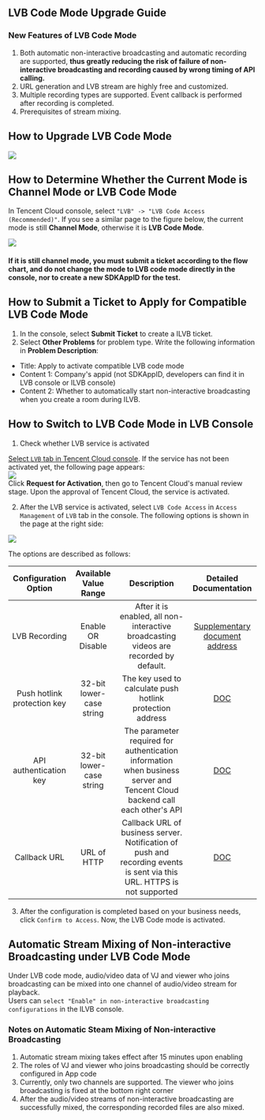 ## LVB Code Mode Upgrade Guide

### New Features of LVB Code Mode

1. Both automatic non-interactive broadcasting and automatic recording are supported, **thus greatly reducing the risk of failure of non-interactive broadcasting and recording caused by wrong timing of API calling.**
2. URL generation and LVB stream are highly free and customized.
3. Multiple recording types are supported. Event callback is performed after recording is completed.
4. Prerequisites of stream mixing.

## How to Upgrade LVB Code Mode

![](https://mc.qcloudimg.com/static/img/2bcf5926caa034e205b96ad0b85bc24d/C9F9849C-7E9C-4BFA-85EB-CCC266F8B15F.png)<br/>

## How to Determine Whether the Current Mode is Channel Mode or LVB Code Mode

In Tencent Cloud console, select `"LVB" -> "LVB Code Access (Recommended)"`. If you see a similar page to the figure below, the current mode is still **Channel Mode**, otherwise it is **LVB Code Mode**.

![](https://mc.qcloudimg.com/static/img/488c132a42470912ec4c49091a041cb9/4.png)<br/>

#### If it is still channel mode, you must submit a ticket according to the flow chart, and do not change the mode to LVB code mode directly in the console, nor to create a new SDKAppID for the test.

## How to Submit a Ticket to Apply for Compatible LVB Code Mode

1. In the console, select **Submit Ticket** to create a ILVB ticket.
2. Select **Other Problems** for problem type. Write the following information in **Problem Description**:

* Title: Apply to activate compatible LVB code mode
* Content 1: Company's appid (not SDKAppID, developers can find it in LVB console or ILVB console)
* Content 2: Whether to automatically start non-interactive broadcasting when you create a room during ILVB.

## How to Switch to LVB Code Mode in LVB Console

1. Check whether LVB service is activated<br/>

[Select `LVB` tab in Tencent Cloud console](https://console.qcloud.com/live). If the service has not been activated yet, the following page appears:<br/>
![](https://mc.qcloudimg.com/static/img/c40ff3b85b3ad9c0cb03170948d93555/image.png)<br/>
Click **Request for Activation**, then go to Tencent Cloud's manual review stage. Upon the approval of Tencent Cloud, the service is activated.

2. After the LVB service is activated, select `LVB Code Access` in `Access Management` of `LVB` tab in the console. The following options is shown in the page at the right side:<br/>

![](https://mc.qcloudimg.com/static/img/973b21b88bf24bf02eb276c8e0e9efb3/1.png)<br/>

The options are described as follows:<br/>

Configuration Option  | Available Value Range | Description | Detailed Documentation
:-----: | :-----: | :-----:|:-----: 
LVB Recording | Enable OR Disable | After it is enabled, all non-interactive broadcasting videos are recorded by default.  | [Supplementary document address](https://www.qcloud.com/document/product/454/7917)
Push hotlink protection key | 32-bit lower-case string | The key used to calculate push hotlink protection address | [DOC](https://www.qcloud.com/document/product/454/7917)
API authentication key | 32-bit lower-case string | The parameter required for authentication information when business server and Tencent Cloud backend call each other's API | [DOC](https://www.qcloud.com/document/product/454/7920#.E5.AE.89.E5.85.A8.E6.A3.80.E6.9F.A5)
Callback URL | URL of HTTP | Callback URL of business server. Notification of push and recording events is sent via this URL. HTTPS is not supported | [DOC](https://www.qcloud.com/document/product/267/5957)

3. After the configuration is completed based on your business needs, click `Confirm to Access`. Now, the LVB Code mode is activated.

## Automatic Stream Mixing of Non-interactive Broadcasting under LVB Code Mode

Under LVB code mode, audio/video data of VJ and viewer who joins broadcasting can be mixed into one channel of audio/video stream for playback.<br/>
Users can `select "Enable" in non-interactive broadcasting configurations` in the ILVB console.

### Notes on Automatic Steam Mixing of Non-interactive Broadcasting

1. Automatic stream mixing takes effect after 15 minutes upon enabling
2. The roles of VJ and viewer who joins broadcasting should be correctly configured in App code
3. Currently, only two channels are supported. The viewer who joins broadcasting is fixed at the bottom right corner
4. After the audio/video streams of non-interactive broadcasting are successfully mixed, the corresponding recorded files are also mixed.





